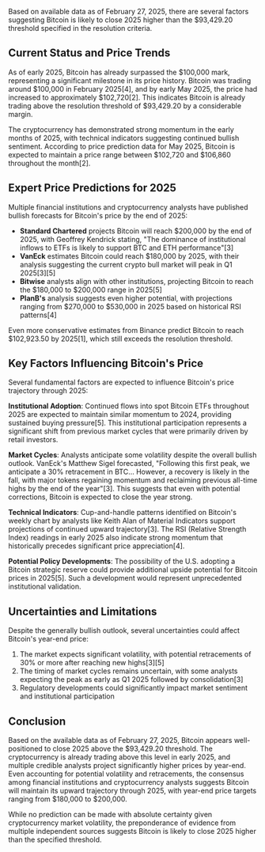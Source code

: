 Based on available data as of February 27, 2025, there are several factors suggesting Bitcoin is likely to close 2025 higher than the $93,429.20 threshold specified in the resolution criteria.

## Current Status and Price Trends

As of early 2025, Bitcoin has already surpassed the $100,000 mark, representing a significant milestone in its price history. Bitcoin was trading around $100,000 in February 2025[4], and by early May 2025, the price had increased to approximately $102,720[2]. This indicates Bitcoin is already trading above the resolution threshold of $93,429.20 by a considerable margin.

The cryptocurrency has demonstrated strong momentum in the early months of 2025, with technical indicators suggesting continued bullish sentiment. According to price prediction data for May 2025, Bitcoin is expected to maintain a price range between $102,720 and $106,860 throughout the month[2].

## Expert Price Predictions for 2025

Multiple financial institutions and cryptocurrency analysts have published bullish forecasts for Bitcoin's price by the end of 2025:

- **Standard Chartered** projects Bitcoin will reach $200,000 by the end of 2025, with Geoffrey Kendrick stating, "The dominance of institutional inflows to ETFs is likely to support BTC and ETH performance"[3]
- **VanEck** estimates Bitcoin could reach $180,000 by 2025, with their analysis suggesting the current crypto bull market will peak in Q1 2025[3][5]
- **Bitwise** analysts align with other institutions, projecting Bitcoin to reach the $180,000 to $200,000 range in 2025[5]
- **PlanB's** analysis suggests even higher potential, with projections ranging from $270,000 to $530,000 in 2025 based on historical RSI patterns[4]

Even more conservative estimates from Binance predict Bitcoin to reach $102,923.50 by 2025[1], which still exceeds the resolution threshold.

## Key Factors Influencing Bitcoin's Price

Several fundamental factors are expected to influence Bitcoin's price trajectory through 2025:

**Institutional Adoption**: Continued flows into spot Bitcoin ETFs throughout 2025 are expected to maintain similar momentum to 2024, providing sustained buying pressure[5]. This institutional participation represents a significant shift from previous market cycles that were primarily driven by retail investors.

**Market Cycles**: Analysts anticipate some volatility despite the overall bullish outlook. VanEck's Matthew Sigel forecasted, "Following this first peak, we anticipate a 30% retracement in BTC... However, a recovery is likely in the fall, with major tokens regaining momentum and reclaiming previous all-time highs by the end of the year"[3]. This suggests that even with potential corrections, Bitcoin is expected to close the year strong.

**Technical Indicators**: Cup-and-handle patterns identified on Bitcoin's weekly chart by analysts like Keith Alan of Material Indicators support projections of continued upward trajectory[3]. The RSI (Relative Strength Index) readings in early 2025 also indicate strong momentum that historically precedes significant price appreciation[4].

**Potential Policy Developments**: The possibility of the U.S. adopting a Bitcoin strategic reserve could provide additional upside potential for Bitcoin prices in 2025[5]. Such a development would represent unprecedented institutional validation.

## Uncertainties and Limitations

Despite the generally bullish outlook, several uncertainties could affect Bitcoin's year-end price:

1. The market expects significant volatility, with potential retracements of 30% or more after reaching new highs[3][5]
2. The timing of market cycles remains uncertain, with some analysts expecting the peak as early as Q1 2025 followed by consolidation[3]
3. Regulatory developments could significantly impact market sentiment and institutional participation

## Conclusion

Based on the available data as of February 27, 2025, Bitcoin appears well-positioned to close 2025 above the $93,429.20 threshold. The cryptocurrency is already trading above this level in early 2025, and multiple credible analysts project significantly higher prices by year-end. Even accounting for potential volatility and retracements, the consensus among financial institutions and cryptocurrency analysts suggests Bitcoin will maintain its upward trajectory through 2025, with year-end price targets ranging from $180,000 to $200,000.

While no prediction can be made with absolute certainty given cryptocurrency market volatility, the preponderance of evidence from multiple independent sources suggests Bitcoin is likely to close 2025 higher than the specified threshold.